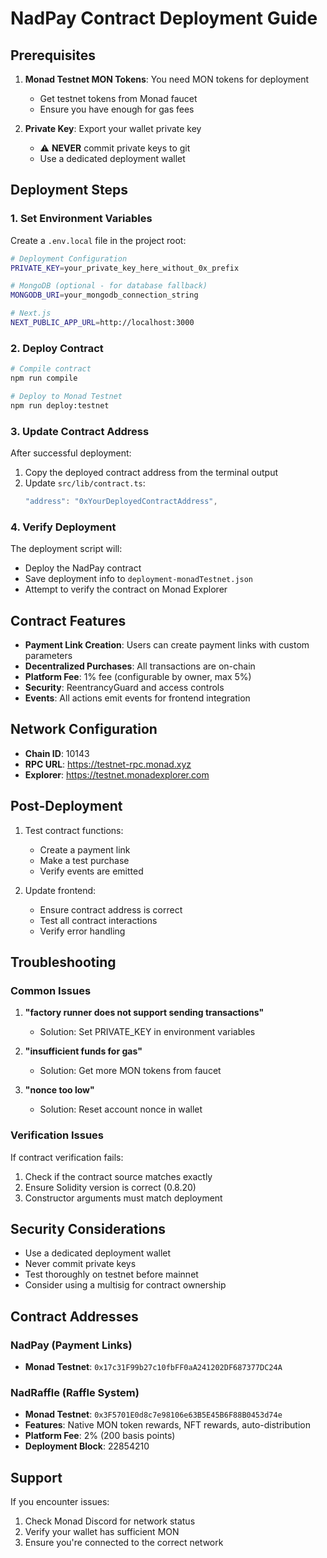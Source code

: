 # NadPay Contract Deployment Guide

## Prerequisites

1. **Monad Testnet MON Tokens**: You need MON tokens for deployment
   - Get testnet tokens from Monad faucet
   - Ensure you have enough for gas fees

2. **Private Key**: Export your wallet private key
   - ⚠️ **NEVER** commit private keys to git
   - Use a dedicated deployment wallet

## Deployment Steps

### 1. Set Environment Variables

Create a `.env.local` file in the project root:

```bash
# Deployment Configuration
PRIVATE_KEY=your_private_key_here_without_0x_prefix

# MongoDB (optional - for database fallback)
MONGODB_URI=your_mongodb_connection_string

# Next.js
NEXT_PUBLIC_APP_URL=http://localhost:3000
```

### 2. Deploy Contract

```bash
# Compile contract
npm run compile

# Deploy to Monad Testnet
npm run deploy:testnet
```

### 3. Update Contract Address

After successful deployment:

1. Copy the deployed contract address from the terminal output
2. Update `src/lib/contract.ts`:
   ```typescript
   "address": "0xYourDeployedContractAddress",
   ```

### 4. Verify Deployment

The deployment script will:
- Deploy the NadPay contract
- Save deployment info to `deployment-monadTestnet.json`
- Attempt to verify the contract on Monad Explorer

## Contract Features

- **Payment Link Creation**: Users can create payment links with custom parameters
- **Decentralized Purchases**: All transactions are on-chain
- **Platform Fee**: 1% fee (configurable by owner, max 5%)
- **Security**: ReentrancyGuard and access controls
- **Events**: All actions emit events for frontend integration

## Network Configuration

- **Chain ID**: 10143
- **RPC URL**: https://testnet-rpc.monad.xyz
- **Explorer**: https://testnet.monadexplorer.com

## Post-Deployment

1. Test contract functions:
   - Create a payment link
   - Make a test purchase
   - Verify events are emitted

2. Update frontend:
   - Ensure contract address is correct
   - Test all contract interactions
   - Verify error handling

## Troubleshooting

### Common Issues

1. **"factory runner does not support sending transactions"**
   - Solution: Set PRIVATE_KEY in environment variables

2. **"insufficient funds for gas"**
   - Solution: Get more MON tokens from faucet

3. **"nonce too low"**
   - Solution: Reset account nonce in wallet

### Verification Issues

If contract verification fails:
1. Check if the contract source matches exactly
2. Ensure Solidity version is correct (0.8.20)
3. Constructor arguments must match deployment

## Security Considerations

- Use a dedicated deployment wallet
- Never commit private keys
- Test thoroughly on testnet before mainnet
- Consider using a multisig for contract ownership

## Contract Addresses

### NadPay (Payment Links)
- **Monad Testnet**: `0x17c31F99b27c10fbFF0aA241202DF687377DC24A`

### NadRaffle (Raffle System) 
- **Monad Testnet**: `0x3F5701E0d8c7e98106e63B5E45B6F88B0453d74e`
- **Features**: Native MON token rewards, NFT rewards, auto-distribution
- **Platform Fee**: 2% (200 basis points)
- **Deployment Block**: 22854210

## Support

If you encounter issues:
1. Check Monad Discord for network status
2. Verify your wallet has sufficient MON
3. Ensure you're connected to the correct network 